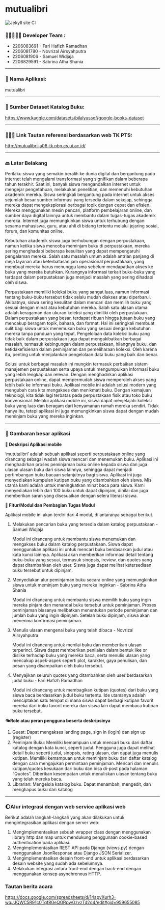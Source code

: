 # mutualibri

![Jekyll site CI](https://github.com/gede-books/gede-books/workflows/Jekyll%20site%20CI/badge.svg)

### 👩🏻🧔🏻‍♂️ Developer Team :
* 2206083691 - Fari Hafizh Ramadhan
* 2206081780 - Novrizal Airsyahputra
* 2206081906 - Samuel Widjaja
* 2206829591 - Sabrina Atha Shania

---

### 📒 Nama Aplikasi:
mutualibri

---

### 🔗 Sumber Dataset Katalog Buku:
https://www.kaggle.com/datasets/bilalyussef/google-books-dataset

---

### 🧑🏻‍💻 Link Tautan referensi berdasarkan web TK PTS:
http://mutualibri-a08-tk.pbp.cs.ui.ac.id/

---

### 🔙 Latar Belakang

Perilaku siswa yang semakin beralih ke dunia digital dan bergantung pada internet telah mengalami transformasi yang signifikan dalam beberapa tahun terakhir. Saat ini, banyak siswa mengandalkan internet untuk mengejar pengetahuan, melakukan penelitian, dan memenuhi kebutuhan akademik mereka. Siswa seringkali bergantung pada internet untuk akses sejumlah besar sumber informasi yang tersedia dalam sekejap, sehingga mereka dapat mengeksplorasi berbagai topik dengan cepat dan efisien. Mereka menggunakan mesin pencari, platform pembelajaran online, dan sumber daya digital lainnya untuk membantu dalam tugas-tugas akademik mereka. Internet juga memungkinkan siswa untuk terhubung dengan sesama mahasiswa, guru, atau ahli di bidang tertentu melalui jejaring sosial, forum, dan komunitas online.

Kebutuhan akademik siswa juga berhubungan dengan perpustakaan, namun ketika siswa mencoba meminjam buku di perpustakaan, mereka sering menghadapi beberapa kesulitan yang dapat mempengaruhi pengalaman mereka. Salah satu masalah umum adalah antrian panjang di meja layanan atau keterbatasan jam operasional perpustakaan, yang membuat mereka harus menunggu lama sebelum mendapatkan akses ke buku yang mereka butuhkan. Kurangnya informasi terkait buku-buku yang terdapat dalam perpustakaan juga menjadi masalah yang sering dihadapi oleh siswa. 

Perpustakaan memiliki koleksi buku yang sangat luas, namun informasi tentang buku-buku tersebut tidak selalu mudah diakses atau diperbarui. Akibatnya, siswa sering kesulitan dalam mencari dan memilih buku yang sesuai dengan minat atau kebutuhan mereka. Salah satu alasan utama adalah keragaman dan ukuran koleksi yang dimiliki oleh perpustakaan. Dalam perpustakaan yang besar, terdapat ribuan hingga jutaan buku yang mencakup beragam topik, bahasa, dan format. Hal ini seringkali membuat sulit bagi siswa untuk menemukan buku yang sesuai dengan kebutuhan mereka tanpa panduan yang tepat. Pengelolaan data koleksi buku yang tidak baik dalam perpustakaan juga dapat mengakibatkan berbagai masalah, termasuk kebingungan dalam perpustakaan, hilangnya buku, dan ketidakefisienan dalam peminjaman dan pemeliharaan koleksi. Oleh karena itu, penting untuk menjalankan pengelolaan data buku yang baik dan benar.

Solusi untuk berbagai masalah ini mungkin termasuk perbaikan sistem manajemen perpustakaan serta upaya untuk mengumpulkan informasi buku yang lebih lengkap dan relevan.  Dengan menghadirkan aplikasi perpustakaan online, dapat mempermudah siswa memperoleh akses yang lebih baik ke informasi buku. Aplikasi mobile ini adalah solusi modern yang mengubah cara kita mengakses dan menikmati buku. Dengan kemajuan teknologi, kita tidak lagi terbatas pada perpustakaan fisik atau toko buku konvensional. Melalui aplikasi mobile ini, siswa dapat menjelajahi koleksi buku yang luas dan beragam dari kenyamanan rumah mereka sendiri. Tidak hanya itu, tetapi aplikasi ini juga memungkinkan siswa dapat dengan mudah meminjam buku yang mereka inginkan.

---


### 📱 Gambaran besar aplikasi

**📲 Deskripsi Aplikasi mobile**

‘mututalibri’ adalah sebuah aplikasi seperti perpustakaan online yang dirancang sebagai wadah siswa mencari dan menemukan buku. Aplikasi ini menghadirkan proses peminjaman buku online kepada siswa dan juga ulasan ulasan buku dari siswa lainnya, sehingga dapat menjadi pertimbangan buku bacaan selanjutnya bagi siswa. Aplikasi ini juga menyediakan kumpulan kutipan buku yang ditambahkan oleh siswa. Misi utama kami adalah untuk meningkatkan minat baca para siswa. Kami menyediakan lebih dari 100 buku untuk dapat dipinjam, dinilai dan juga memberikan saran yang disesuaikan dengan selera literasi siswa.

**💫 Fitur/Modul dan Pembagian Tugas Modul**

Aplikasi mobile ini akan terdiri dari 4 modul, di antaranya sebagai berikut.
1. Melakukan pencarian buku yang tersedia dalam katalog perpustakaan - Samuel Widjaja

    Modul ini dirancang untuk membantu siswa menemukan dan mengakses buku dalam katalog perpustakaan. Siswa dapat menggunakan aplikasi ini untuk mencari buku berdasarkan judul atau kata kunci lainnya. Aplikasi akan memberikan informasi detail tentang buku-buku yang sesuai, termasuk sinopsis, ireview, dan quotes yang dapat ditambahkan oleh user. Siswa juga dapat melihat ketersediaan buku tersebut untuk dipinjam.

2. Menyediakan alur peminjaman buku secara online yang memungkinkan siswa untuk meminjam buku yang mereka inginkan - Sabrina Atha Shania

    Modul ini dirancang untuk membantu siswa memilih buku yang ingin mereka pinjam dan menandai buku tersebut untuk peminjaman. Proses peminjaman biasanya melibatkan menentukan periode peminjaman dan jumlah buku yang ingin dipinjam. Setelah buku dipinjam, siswa akan menerima konfirmasi peminjaman. 

3. Menulis ulasan mengenai buku yang telah dibaca - Novrizal Airsyahputra

    Modul ini dirancang untuk menilai buku dan memberikan ulasan terperinci. Siswa dapat memberikan penilaian dalam bentuk like or dislike terhadap buku yang mereka baca, serta menulis ulasan yang mencakup aspek-aspek seperti plot, karakter, gaya penulisan, dan pesan yang disampaikan oleh buku tersebut.

4. Menyajikan seluruh quotes yang ditambahkan oleh user berdasarkan judul buku - Fari Hafizh Ramadhan

    Modul ini dirancang untuk membagikan kutipan (quotes) dari buku yang siswa baca berdasarkan judul buku tertentu. Ide utamanya adalah menciptakan satu tempat di mana siswa dapat berbagi kutipan favorit mereka dari buku favorit mereka dan siswa lain dapat membaca kutipan buku tersebut.

**🌤️Role atau peran pengguna beserta deskripsinya**

1. Guest: Dapat mengakses landing page, sign in (login) dan sign up (register)
2. Peminjam Buku: Memiliki kemampuan untuk mencari buku dari daftar katalog dengan kata kunci, seperti judul. Pengguna juga dapat melihat detail buku seperti judul, sinopsis, rating ulasan, dan dapat juga menulis kutipan. Memiliki kemampuan untuk meminjam buku dari daftar katalog dengan cara mengajukan permintaan peminjaman. Mencari dan menulis kutipan/quotes kesukaan dari buku dan bisa di-post pada halaman “Quotes”. Diberikan kesempatan untuk menuliskan ulasan tentang buku yang telah mereka baca.
3. Librarian: Mengelola katalog buku. Dapat menambah, mengedit, dan menghapus buku dari katalog

---

### 🌔Alur integrasi dengan web service aplikasi web

Berikut adalah langkah-langkah yang akan dilakukan untuk mengintegrasikan aplikasi dengan server web:
1. Mengimplementasikan sebuah wrapper class dengan menggunakan library http dan map untuk mendukung penggunaan cookie-based authentication pada aplikasi.
2. Mengimplementasikan REST API pada Django (views.py) dengan menggunakan JsonResponse atau Django JSON Serializer.
3. Mengimplementasikan desain front-end untuk aplikasi berdasarkan desain website yang sudah ada sebelumnya.
4. Melakukan integrasi antara front-end dengan back-end dengan menggunakan konsep asynchronous HTTP.

### Tautan berita acara
https://docs.google.com/spreadsheets/d/14apyXurh3-wqJJQWC5R91c0Tqf8GeQGRpwGzvzTd2o4/edit#gid=959655085
